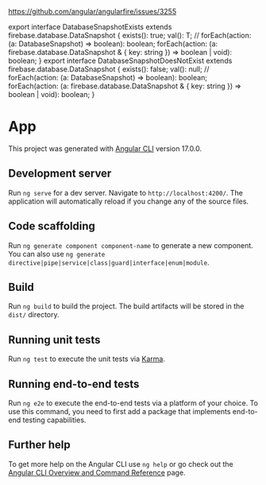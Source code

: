 https://github.com/angular/angularfire/issues/3255

export interface DatabaseSnapshotExists<T> extends firebase.database.DataSnapshot {
    exists(): true;
    val(): T;
    // forEach(action: (a: DatabaseSnapshot<T>) => boolean): boolean;
    forEach(action: (a: firebase.database.DataSnapshot & { key: string }) => boolean | void): boolean;
  }
  export interface DatabaseSnapshotDoesNotExist<T> extends firebase.database.DataSnapshot {
    exists(): false;
    val(): null;
    // forEach(action: (a: DatabaseSnapshot<T>) => boolean): boolean;
    forEach(action: (a: firebase.database.DataSnapshot & { key: string }) => boolean | void): boolean;
  }


# App

This project was generated with [Angular CLI](https://github.com/angular/angular-cli) version 17.0.0.

## Development server

Run `ng serve` for a dev server. Navigate to `http://localhost:4200/`. The application will automatically reload if you change any of the source files.

## Code scaffolding

Run `ng generate component component-name` to generate a new component. You can also use `ng generate directive|pipe|service|class|guard|interface|enum|module`.

## Build

Run `ng build` to build the project. The build artifacts will be stored in the `dist/` directory.

## Running unit tests

Run `ng test` to execute the unit tests via [Karma](https://karma-runner.github.io).

## Running end-to-end tests

Run `ng e2e` to execute the end-to-end tests via a platform of your choice. To use this command, you need to first add a package that implements end-to-end testing capabilities.

## Further help

To get more help on the Angular CLI use `ng help` or go check out the [Angular CLI Overview and Command Reference](https://angular.io/cli) page.
